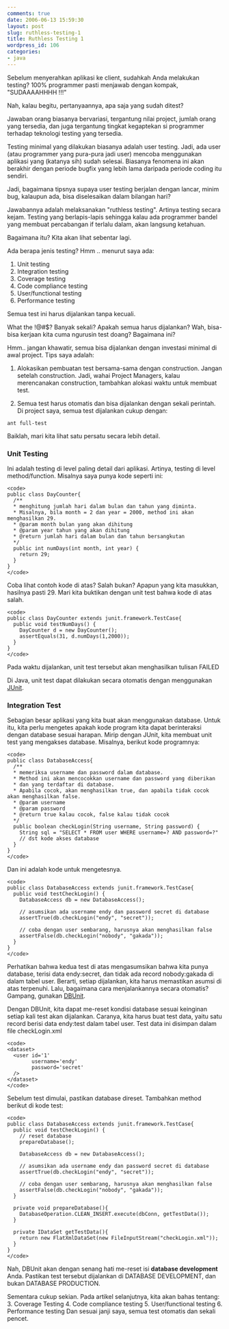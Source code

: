 ```yaml
---
comments: true
date: 2006-06-13 15:59:30
layout: post
slug: ruthless-testing-1
title: Ruthless Testing 1
wordpress_id: 106
categories:
- java
---
```


Sebelum menyerahkan aplikasi ke client, sudahkah Anda melakukan testing?
100% programmer pasti menjawab dengan kompak, "SUDAAAAHHHH !!!"

Nah, kalau begitu, pertanyaannya, apa saja yang sudah ditest?

Jawaban orang biasanya bervariasi, tergantung nilai project, jumlah orang yang tersedia, dan juga tergantung tingkat kegaptekan si programmer terhadap teknologi testing yang tersedia. 

Testing minimal yang dilakukan biasanya adalah user testing. Jadi, ada user (atau programmer yang pura-pura jadi user) mencoba menggunakan aplikasi yang (katanya sih) sudah selesai. Biasanya fenomena ini akan berakhir dengan periode bugfix yang lebih lama daripada periode coding itu sendiri. 

Jadi, bagaimana tipsnya supaya user testing berjalan dengan lancar, minim bug, kalaupun ada, bisa diselesaikan dalam bilangan hari?

Jawabannya adalah melaksanakan "ruthless testing". Artinya testing secara kejam. Testing yang berlapis-lapis sehingga kalau ada programmer bandel yang membuat percabangan if terlalu dalam, akan langsung ketahuan. 

Bagaimana itu? Kita akan lihat sebentar lagi. 

Ada berapa jenis testing? Hmm .. menurut saya ada: 

1. Unit testing
2. Integration testing
3. Coverage testing
4. Code compliance testing
5. User/functional testing
6. Performance testing

Semua test ini harus dijalankan tanpa kecuali. 

What the !@#$? Banyak sekali? Apakah semua harus dijalankan? Wah, bisa-bisa kerjaan kita cuma ngurusin test doang? Bagaimana ini?

Hmm.. jangan khawatir, semua bisa dijalankan dengan investasi minimal di awal project. 
Tips saya adalah: 



	
  1. Alokasikan pembuatan test bersama-sama dengan construction. Jangan setelah construction. Jadi, wahai Project Managers, kalau merencanakan construction, tambahkan alokasi waktu untuk membuat test. 

	
  2. Semua test harus otomatis dan bisa dijalankan dengan sekali perintah. Di project saya, semua test dijalankan cukup dengan: 



`ant full-test`

Baiklah, mari kita lihat satu persatu secara lebih detail. 



### Unit Testing


Ini adalah testing di level paling detail dari aplikasi. Artinya, testing di level method/function. Misalnya saya punya kode seperti ini: 

    
    <code>
    public class DayCounter{
      /**
      * menghitung jumlah hari dalam bulan dan tahun yang diminta. 
      * Misalnya, bila month = 2 dan year = 2000, method ini akan menghasilkan 29.
      * @param month bulan yang akan dihitung
      * @param year tahun yang akan dihitung
      * @return jumlah hari dalam bulan dan tahun bersangkutan
      */
      public int numDays(int month, int year) {
        return 29;
      }
    }
    </code>



Coba lihat contoh kode di atas? Salah bukan? 
Apapun yang kita masukkan, hasilnya pasti 29.
Mari kita buktikan dengan unit test bahwa kode di atas salah. 


    
    <code>
    public class DayCounter extends junit.framework.TestCase{
      public void testNumDays() {
        DayCounter d = new DayCounter();
        assertEquals(31, d.numDays(1,2000)); 
      }
    }
    </code>



Pada waktu dijalankan, unit test tersebut akan menghasilkan tulisan FAILED

Di Java, unit test dapat dilakukan secara otomatis dengan menggunakan [JUnit](http://ww.junit.org).



### Integration Test


Sebagian besar aplikasi yang kita buat akan menggunakan database. Untuk itu, kita perlu mengetes apakah kode program kita dapat berinteraksi dengan database sesuai harapan.
Mirip dengan JUnit, kita membuat unit test yang mengakses database. Misalnya, berikut kode programnya: 


    
    <code>
    public class DatabaseAccess{
      /**
      * memeriksa username dan password dalam database. 
      * Method ini akan mencocokkan username dan password yang diberikan 
      * dan yang terdaftar di database.
      * Apabila cocok, akan menghasilkan true, dan apabila tidak cocok akan menghasilkan false.
      * @param username 
      * @param password
      * @return true kalau cocok, false kalau tidak cocok
      */
      public boolean checkLogin(String username, String password) {
        String sql = "SELECT * FROM user WHERE username=? AND password=?"
        // dst kode akses database    
      }
    }
    </code>



Dan ini adalah kode untuk mengetesnya.


    
    <code>
    public class DatabaseAccess extends junit.framework.TestCase{
      public void testCheckLogin() {
        DatabaseAccess db = new DatabaseAccess();
        
        // asumsikan ada username endy dan password secret di database
        assertTrue(db.checkLogin("endy", "secret"));
    
        // coba dengan user sembarang, harusnya akan menghasilkan false
        assertFalse(db.checkLogin("nobody", "gakada"));
      }
    }
    </code>



Perhatikan bahwa kedua test di atas mengasumsikan bahwa kita punya database, terisi data endy:secret, dan tidak ada record nobody:gakada di dalam tabel user.
Berarti, setiap dijalankan, kita harus memastikan asumsi di atas terpenuhi. 
Lalu, bagaimana cara menjalankannya secara otomatis? Gampang, gunakan [DBUnit](http://dbunit.sourceforge.net/). 

Dengan DBUnit, kita dapat me-reset kondisi database sesuai keinginan setiap kali test akan dijalankan. 
Caranya, kita harus buat test data, yaitu satu record berisi data endy:test dalam tabel user. Test data ini disimpan dalam file checkLogin.xml

    
    <code>
    <dataset>
      <user id='1' 
            username='endy'
            password='secret'
      />
    </dataset>
    </code>



Sebelum test dimulai, pastikan database direset. Tambahkan method berikut di kode test: 

    
    <code>
    public class DatabaseAccess extends junit.framework.TestCase{
      public void testCheckLogin() {
        // reset database
        prepareDatabase();
        
        DatabaseAccess db = new DatabaseAccess();
        
        // asumsikan ada username endy dan password secret di database
        assertTrue(db.checkLogin("endy", "secret"));
    
        // coba dengan user sembarang, harusnya akan menghasilkan false
        assertFalse(db.checkLogin("nobody", "gakada"));
      }
    
      private void prepareDatabase(){
        DatabaseOperation.CLEAN_INSERT.execute(dbConn, getTestData());
      }
    
      private IDataSet getTestData(){
        return new FlatXmlDataSet(new FileInputStream("checkLogin.xml"));
      }
    }
    </code>



Nah, DBUnit akan dengan senang hati me-reset isi **database development** Anda. Pastikan test tersebut dijalankan di DATABASE DEVELOPMENT, dan bukan DATABASE PRODUCTION. 

Sementara cukup sekian. Pada artikel selanjutnya, kita akan bahas tentang: 
3. Coverage Testing
4. Code compliance testing
5. User/functional testing
6. Performance testing
Dan sesuai janji saya, semua test otomatis dan sekali pencet.
